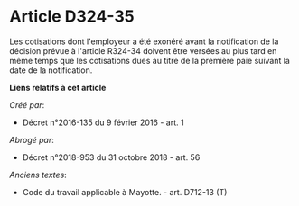 # Article D324-35

Les cotisations dont l'employeur a été exonéré avant la notification de la décision prévue à l'article R324-34 doivent être
versées au plus tard en même temps que les cotisations dues au titre de la première paie suivant la date de la notification.

**Liens relatifs à cet article**

_Créé par_:

  - Décret n°2016-135 du 9 février 2016 - art. 1

_Abrogé par_:

  - Décret n°2018-953 du 31 octobre 2018 - art. 56

_Anciens textes_:

  - Code du travail applicable à Mayotte. - art. D712-13 (T)
